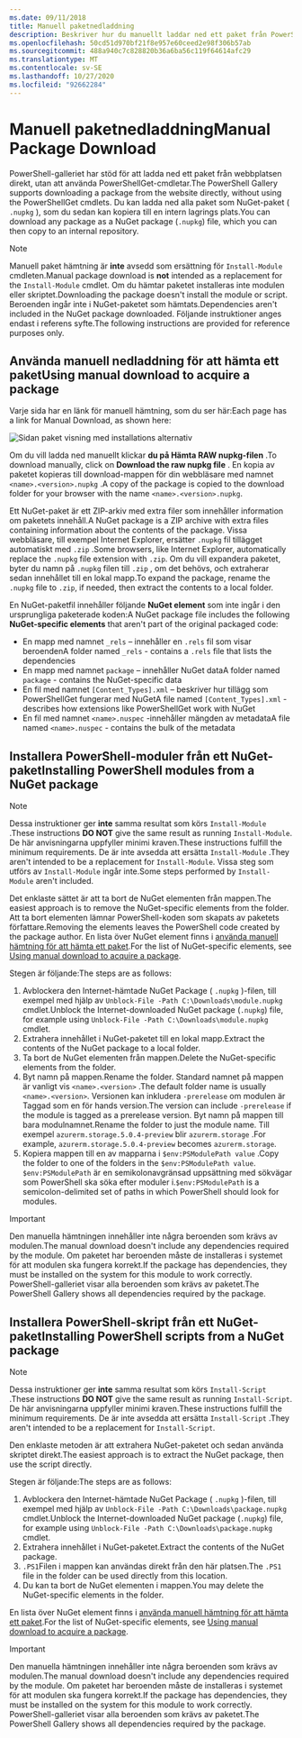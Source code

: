 ```yaml
---
ms.date: 09/11/2018
title: Manuell paketnedladdning
description: Beskriver hur du manuellt laddar ned ett paket från PowerShell-galleriet.
ms.openlocfilehash: 50cd51d970bf21f8e957e60ceed2e98f306b57ab
ms.sourcegitcommit: 488a940c7c828820b36a6ba56c119f64614afc29
ms.translationtype: MT
ms.contentlocale: sv-SE
ms.lasthandoff: 10/27/2020
ms.locfileid: "92662284"
---
```

# <a name="manual-package-download"></a><span data-ttu-id="7bba5-103">Manuell paketnedladdning</span><span class="sxs-lookup"><span data-stu-id="7bba5-103">Manual Package Download</span></span>

<span data-ttu-id="7bba5-104">PowerShell-galleriet har stöd för att ladda ned ett paket från webbplatsen direkt, utan att använda PowerShellGet-cmdletar.</span><span class="sxs-lookup"><span data-stu-id="7bba5-104">The PowerShell Gallery supports downloading a package from the website directly, without using the PowerShellGet cmdlets.</span></span> <span data-ttu-id="7bba5-105">Du kan ladda ned alla paket som NuGet-paket ( `.nupkg` ), som du sedan kan kopiera till en intern lagrings plats.</span><span class="sxs-lookup"><span data-stu-id="7bba5-105">You can download any package as a NuGet package (`.nupkg`) file, which you can then copy to an internal repository.</span></span>

> [!NOTE]
> <span data-ttu-id="7bba5-106">Manuell paket hämtning är **inte** avsedd som ersättning för `Install-Module` cmdleten.</span><span class="sxs-lookup"><span data-stu-id="7bba5-106">Manual package download is **not** intended as a replacement for the `Install-Module` cmdlet.</span></span>
> <span data-ttu-id="7bba5-107">Om du hämtar paketet installeras inte modulen eller skriptet.</span><span class="sxs-lookup"><span data-stu-id="7bba5-107">Downloading the package doesn't install the module or script.</span></span> <span data-ttu-id="7bba5-108">Beroenden ingår inte i NuGet-paketet som hämtats.</span><span class="sxs-lookup"><span data-stu-id="7bba5-108">Dependencies aren't included in the NuGet package downloaded.</span></span> <span data-ttu-id="7bba5-109">Följande instruktioner anges endast i referens syfte.</span><span class="sxs-lookup"><span data-stu-id="7bba5-109">The following instructions are provided for reference purposes only.</span></span>

## <a name="using-manual-download-to-acquire-a-package"></a><span data-ttu-id="7bba5-110">Använda manuell nedladdning för att hämta ett paket</span><span class="sxs-lookup"><span data-stu-id="7bba5-110">Using manual download to acquire a package</span></span>

<span data-ttu-id="7bba5-111">Varje sida har en länk för manuell hämtning, som du ser här:</span><span class="sxs-lookup"><span data-stu-id="7bba5-111">Each page has a link for Manual Download, as shown here:</span></span>

![Sidan paket visning med installations alternativ](media/manual-download/packagedisplaypagewithpseditions.png)

<span data-ttu-id="7bba5-113">Om du vill ladda ned manuellt klickar **du på Hämta RAW nupkg-filen** .</span><span class="sxs-lookup"><span data-stu-id="7bba5-113">To download manually, click on **Download the raw nupkg file** .</span></span> <span data-ttu-id="7bba5-114">En kopia av paketet kopieras till download-mappen för din webbläsare med namnet `<name>.<version>.nupkg` .</span><span class="sxs-lookup"><span data-stu-id="7bba5-114">A copy of the package is copied to the download folder for your browser with the name `<name>.<version>.nupkg`.</span></span>

<span data-ttu-id="7bba5-115">Ett NuGet-paket är ett ZIP-arkiv med extra filer som innehåller information om paketets innehåll.</span><span class="sxs-lookup"><span data-stu-id="7bba5-115">A NuGet package is a ZIP archive with extra files containing information about the contents of the package.</span></span> <span data-ttu-id="7bba5-116">Vissa webbläsare, till exempel Internet Explorer, ersätter `.nupkg` fil tillägget automatiskt med `.zip` .</span><span class="sxs-lookup"><span data-stu-id="7bba5-116">Some browsers, like Internet Explorer, automatically replace the `.nupkg` file extension with `.zip`.</span></span> <span data-ttu-id="7bba5-117">Om du vill expandera paketet, byter du namn på `.nupkg` filen till `.zip` , om det behövs, och extraherar sedan innehållet till en lokal mapp.</span><span class="sxs-lookup"><span data-stu-id="7bba5-117">To expand the package, rename the `.nupkg` file to `.zip`, if needed, then extract the contents to a local folder.</span></span>

<span data-ttu-id="7bba5-118">En NuGet-paketfil innehåller följande **NuGet element** som inte ingår i den ursprungliga paketerade koden:</span><span class="sxs-lookup"><span data-stu-id="7bba5-118">A NuGet package file includes the following **NuGet-specific elements** that aren't part of the original packaged code:</span></span>

- <span data-ttu-id="7bba5-119">En mapp med namnet `_rels` – innehåller en `.rels` fil som visar beroenden</span><span class="sxs-lookup"><span data-stu-id="7bba5-119">A folder named `_rels` - contains a `.rels` file that lists the dependencies</span></span>
- <span data-ttu-id="7bba5-120">En mapp med namnet `package` – innehåller NuGet data</span><span class="sxs-lookup"><span data-stu-id="7bba5-120">A folder named `package` - contains the NuGet-specific data</span></span>
- <span data-ttu-id="7bba5-121">En fil med namnet `[Content_Types].xml` – beskriver hur tillägg som PowerShellGet fungerar med NuGet</span><span class="sxs-lookup"><span data-stu-id="7bba5-121">A file named `[Content_Types].xml` - describes how extensions like PowerShellGet work with NuGet</span></span>
- <span data-ttu-id="7bba5-122">En fil med namnet `<name>.nuspec` -innehåller mängden av metadata</span><span class="sxs-lookup"><span data-stu-id="7bba5-122">A file named `<name>.nuspec` - contains the bulk of the metadata</span></span>

## <a name="installing-powershell-modules-from-a-nuget-package"></a><span data-ttu-id="7bba5-123">Installera PowerShell-moduler från ett NuGet-paket</span><span class="sxs-lookup"><span data-stu-id="7bba5-123">Installing PowerShell modules from a NuGet package</span></span>

> [!NOTE]
> <span data-ttu-id="7bba5-124">Dessa instruktioner ger **inte** samma resultat som körs `Install-Module` .</span><span class="sxs-lookup"><span data-stu-id="7bba5-124">These instructions **DO NOT** give the same result as running `Install-Module`.</span></span> <span data-ttu-id="7bba5-125">De här anvisningarna uppfyller minimi kraven.</span><span class="sxs-lookup"><span data-stu-id="7bba5-125">These instructions fulfill the minimum requirements.</span></span> <span data-ttu-id="7bba5-126">De är inte avsedda att ersätta `Install-Module` .</span><span class="sxs-lookup"><span data-stu-id="7bba5-126">They aren't intended to be a replacement for `Install-Module`.</span></span>
> <span data-ttu-id="7bba5-127">Vissa steg som utförs av `Install-Module` ingår inte.</span><span class="sxs-lookup"><span data-stu-id="7bba5-127">Some steps performed by `Install-Module` aren't included.</span></span>

<span data-ttu-id="7bba5-128">Det enklaste sättet är att ta bort de NuGet elementen från mappen.</span><span class="sxs-lookup"><span data-stu-id="7bba5-128">The easiest approach is to remove the NuGet-specific elements from the folder.</span></span> <span data-ttu-id="7bba5-129">Att ta bort elementen lämnar PowerShell-koden som skapats av paketets författare.</span><span class="sxs-lookup"><span data-stu-id="7bba5-129">Removing the elements leaves the PowerShell code created by the package author.</span></span>
<span data-ttu-id="7bba5-130">En lista över NuGet element finns i [använda manuell hämtning för att hämta ett paket](#using-manual-download-to-acquire-a-package).</span><span class="sxs-lookup"><span data-stu-id="7bba5-130">For the list of NuGet-specific elements, see [Using manual download to acquire a package](#using-manual-download-to-acquire-a-package).</span></span>

<span data-ttu-id="7bba5-131">Stegen är följande:</span><span class="sxs-lookup"><span data-stu-id="7bba5-131">The steps are as follows:</span></span>

1. <span data-ttu-id="7bba5-132">Avblockera den Internet-hämtade NuGet Package ( `.nupkg` )-filen, till exempel med hjälp av `Unblock-File -Path C:\Downloads\module.nupkg` cmdlet.</span><span class="sxs-lookup"><span data-stu-id="7bba5-132">Unblock the Internet-downloaded NuGet package (`.nupkg`) file, for example using `Unblock-File -Path C:\Downloads\module.nupkg` cmdlet.</span></span>
1. <span data-ttu-id="7bba5-133">Extrahera innehållet i NuGet-paketet till en lokal mapp.</span><span class="sxs-lookup"><span data-stu-id="7bba5-133">Extract the contents of the NuGet package to a local folder.</span></span>
1. <span data-ttu-id="7bba5-134">Ta bort de NuGet elementen från mappen.</span><span class="sxs-lookup"><span data-stu-id="7bba5-134">Delete the NuGet-specific elements from the folder.</span></span>
1. <span data-ttu-id="7bba5-135">Byt namn på mappen.</span><span class="sxs-lookup"><span data-stu-id="7bba5-135">Rename the folder.</span></span> <span data-ttu-id="7bba5-136">Standard namnet på mappen är vanligt vis `<name>.<version>` .</span><span class="sxs-lookup"><span data-stu-id="7bba5-136">The default folder name is usually `<name>.<version>`.</span></span> <span data-ttu-id="7bba5-137">Versionen kan inkludera `-prerelease` om modulen är Taggad som en för hands version.</span><span class="sxs-lookup"><span data-stu-id="7bba5-137">The version can include `-prerelease` if the module is tagged as a prerelease version.</span></span> <span data-ttu-id="7bba5-138">Byt namn på mappen till bara modulnamnet.</span><span class="sxs-lookup"><span data-stu-id="7bba5-138">Rename the folder to just the module name.</span></span> <span data-ttu-id="7bba5-139">Till exempel `azurerm.storage.5.0.4-preview` blir `azurerm.storage` .</span><span class="sxs-lookup"><span data-stu-id="7bba5-139">For example, `azurerm.storage.5.0.4-preview` becomes `azurerm.storage`.</span></span>
1. <span data-ttu-id="7bba5-140">Kopiera mappen till en av mapparna i `$env:PSModulePath value` .</span><span class="sxs-lookup"><span data-stu-id="7bba5-140">Copy the folder to one of the folders in the `$env:PSModulePath value`.</span></span> <span data-ttu-id="7bba5-141">`$env:PSModulePath` är en semikolonavgränsad uppsättning med sökvägar som PowerShell ska söka efter moduler i.</span><span class="sxs-lookup"><span data-stu-id="7bba5-141">`$env:PSModulePath` is a semicolon-delimited set of paths in which PowerShell should look for modules.</span></span>

> [!IMPORTANT]
> <span data-ttu-id="7bba5-142">Den manuella hämtningen innehåller inte några beroenden som krävs av modulen.</span><span class="sxs-lookup"><span data-stu-id="7bba5-142">The manual download doesn't include any dependencies required by the module.</span></span> <span data-ttu-id="7bba5-143">Om paketet har beroenden måste de installeras i systemet för att modulen ska fungera korrekt.</span><span class="sxs-lookup"><span data-stu-id="7bba5-143">If the package has dependencies, they must be installed on the system for this module to work correctly.</span></span> <span data-ttu-id="7bba5-144">PowerShell-galleriet visar alla beroenden som krävs av paketet.</span><span class="sxs-lookup"><span data-stu-id="7bba5-144">The PowerShell Gallery shows all dependencies required by the package.</span></span>

## <a name="installing-powershell-scripts-from-a-nuget-package"></a><span data-ttu-id="7bba5-145">Installera PowerShell-skript från ett NuGet-paket</span><span class="sxs-lookup"><span data-stu-id="7bba5-145">Installing PowerShell scripts from a NuGet package</span></span>

> [!NOTE]
> <span data-ttu-id="7bba5-146">Dessa instruktioner ger **inte** samma resultat som körs `Install-Script` .</span><span class="sxs-lookup"><span data-stu-id="7bba5-146">These instructions **DO NOT** give the same result as running `Install-Script`.</span></span> <span data-ttu-id="7bba5-147">De här anvisningarna uppfyller minimi kraven.</span><span class="sxs-lookup"><span data-stu-id="7bba5-147">These instructions fulfill the minimum requirements.</span></span> <span data-ttu-id="7bba5-148">De är inte avsedda att ersätta `Install-Script` .</span><span class="sxs-lookup"><span data-stu-id="7bba5-148">They aren't intended to be a replacement for `Install-Script`.</span></span>

<span data-ttu-id="7bba5-149">Den enklaste metoden är att extrahera NuGet-paketet och sedan använda skriptet direkt.</span><span class="sxs-lookup"><span data-stu-id="7bba5-149">The easiest approach is to extract the NuGet package, then use the script directly.</span></span>

<span data-ttu-id="7bba5-150">Stegen är följande:</span><span class="sxs-lookup"><span data-stu-id="7bba5-150">The steps are as follows:</span></span>

1. <span data-ttu-id="7bba5-151">Avblockera den Internet-hämtade NuGet Package ( `.nupkg` )-filen, till exempel med hjälp av `Unblock-File -Path C:\Downloads\package.nupkg` cmdlet.</span><span class="sxs-lookup"><span data-stu-id="7bba5-151">Unblock the Internet-downloaded NuGet package (`.nupkg`) file, for example using `Unblock-File -Path C:\Downloads\package.nupkg` cmdlet.</span></span>
1. <span data-ttu-id="7bba5-152">Extrahera innehållet i NuGet-paketet.</span><span class="sxs-lookup"><span data-stu-id="7bba5-152">Extract the contents of the NuGet package.</span></span>
1. <span data-ttu-id="7bba5-153">`.PS1`Filen i mappen kan användas direkt från den här platsen.</span><span class="sxs-lookup"><span data-stu-id="7bba5-153">The `.PS1` file in the folder can be used directly from this location.</span></span>
1. <span data-ttu-id="7bba5-154">Du kan ta bort de NuGet elementen i mappen.</span><span class="sxs-lookup"><span data-stu-id="7bba5-154">You may delete the NuGet-specific elements in the folder.</span></span>

<span data-ttu-id="7bba5-155">En lista över NuGet element finns i [använda manuell hämtning för att hämta ett paket](#using-manual-download-to-acquire-a-package).</span><span class="sxs-lookup"><span data-stu-id="7bba5-155">For the list of NuGet-specific elements, see [Using manual download to acquire a package](#using-manual-download-to-acquire-a-package).</span></span>

> [!IMPORTANT]
> <span data-ttu-id="7bba5-156">Den manuella hämtningen innehåller inte några beroenden som krävs av modulen.</span><span class="sxs-lookup"><span data-stu-id="7bba5-156">The manual download doesn't include any dependencies required by the module.</span></span> <span data-ttu-id="7bba5-157">Om paketet har beroenden måste de installeras i systemet för att modulen ska fungera korrekt.</span><span class="sxs-lookup"><span data-stu-id="7bba5-157">If the package has dependencies, they must be installed on the system for this module to work correctly.</span></span> <span data-ttu-id="7bba5-158">PowerShell-galleriet visar alla beroenden som krävs av paketet.</span><span class="sxs-lookup"><span data-stu-id="7bba5-158">The PowerShell Gallery shows all dependencies required by the package.</span></span>
